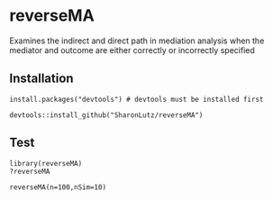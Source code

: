 # reverseMA
Examines the indirect and direct path in mediation analysis when the mediator and outcome are either correctly or incorrectly specified

## Installation
```
install.packages("devtools") # devtools must be installed first

devtools::install_github("SharonLutz/reverseMA")
```

## Test
```
library(reverseMA)
?reverseMA

reverseMA(n=100,nSim=10)
```
